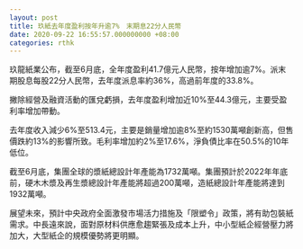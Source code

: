 ```yaml
---
layout: post
title: 玖紙去年度盈利按年升逾7%　末期息22分人民幣
date: 2020-09-22 16:55:57.000000000 +08:00
categories: rthk
---
```


玖龍紙業公布，截至6月底，全年度盈利41.7億元人民幣，按年增加逾7%。派末期股息每股22分人民幣，去年度派息率約36%，高過前年度的33.8%。

撇除經營及融資活動的匯兌虧損，去年度盈利增加近10%至44.3億元，主要受盈利率增加帶動。

去年度收入減少6%至513.4元，主要是銷量增加逾8%至約1530萬噸創新高，但售價跌約13%的影響所致。毛利率增加約2%至17.6%，淨負債比率在50.5%的10年低位。

截至6月底，集團全球的漿紙總設計年產能為1732萬噸。集團預計於2022年年底前，硬木木漿及再生漿總設計年產能將超過200萬噸，造紙總設計年產能將達到1932萬噸。

展望未來，預計中央政府全面激發市場活力措施及「限塑令」政策，將有助包裝紙需求。中長遠來說，面對原材料供應愈趨緊張及成本上升，中小型紙企經營壓力將加大，大型紙企的規模優勢將更明顯。
